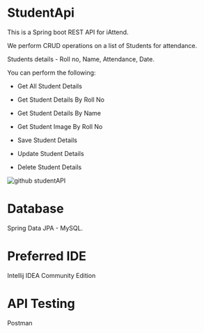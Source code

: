 # StudentApi
This is a Spring boot REST API for iAttend.

We perform CRUD operations on a list of Students for attendance.

Students details - Roll no, Name, Attendance, Date.

You can perform the following:

- Get All Student Details

- Get Student Details By Roll No

- Get Student Details By Name

- Get Student Image By Roll No

- Save Student Details

- Update Student Details

- Delete Student Details

![github studentAPI](https://github.com/THEPHD1331/StudentApi/assets/126282296/e9d98fd0-5388-4253-8e2a-ab5160bde9ae)


# Database

Spring Data JPA - MySQL.

# Preferred IDE 
 Intellij IDEA Community Edition

 # API Testing
 Postman

